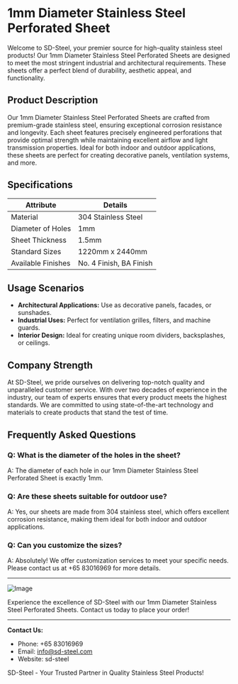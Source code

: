 # 1mm Diameter Stainless Steel Perforated Sheet

Welcome to SD-Steel, your premier source for high-quality stainless steel products! Our 1mm Diameter Stainless Steel Perforated Sheets are designed to meet the most stringent industrial and architectural requirements. These sheets offer a perfect blend of durability, aesthetic appeal, and functionality.

## Product Description

Our 1mm Diameter Stainless Steel Perforated Sheets are crafted from premium-grade stainless steel, ensuring exceptional corrosion resistance and longevity. Each sheet features precisely engineered perforations that provide optimal strength while maintaining excellent airflow and light transmission properties. Ideal for both indoor and outdoor applications, these sheets are perfect for creating decorative panels, ventilation systems, and more.

## Specifications

| **Attribute**          | **Details**                    |
|------------------------|--------------------------------|
| Material               | 304 Stainless Steel            |
| Diameter of Holes      | 1mm                            |
| Sheet Thickness        | 1.5mm                          |
| Standard Sizes         | 1220mm x 2440mm                |
| Available Finishes     | No. 4 Finish, BA Finish        |

## Usage Scenarios

- **Architectural Applications:** Use as decorative panels, facades, or sunshades.
- **Industrial Uses:** Perfect for ventilation grilles, filters, and machine guards.
- **Interior Design:** Ideal for creating unique room dividers, backsplashes, or ceilings.

## Company Strength

At SD-Steel, we pride ourselves on delivering top-notch quality and unparalleled customer service. With over two decades of experience in the industry, our team of experts ensures that every product meets the highest standards. We are committed to using state-of-the-art technology and materials to create products that stand the test of time.

## Frequently Asked Questions

### Q: What is the diameter of the holes in the sheet?
A: The diameter of each hole in our 1mm Diameter Stainless Steel Perforated Sheet is exactly 1mm.

### Q: Are these sheets suitable for outdoor use?
A: Yes, our sheets are made from 304 stainless steel, which offers excellent corrosion resistance, making them ideal for both indoor and outdoor applications.

### Q: Can you customize the sizes?
A: Absolutely! We offer customization services to meet your specific needs. Please contact us at +65 83016969 for more details.

---

![Image](https://github.com/user-attachments/assets/2567258e-e124-4816-932d-1809bd27ef0b)

Experience the excellence of SD-Steel with our 1mm Diameter Stainless Steel Perforated Sheets. Contact us today to place your order!

---

**Contact Us:**
- Phone: +65 83016969
- Email: info@sd-steel.com
- Website:  sd-steel

SD-Steel - Your Trusted Partner in Quality Stainless Steel Products!